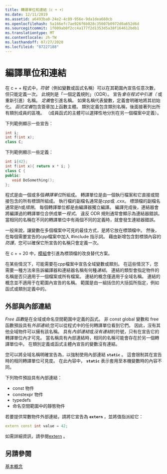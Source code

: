 ```yaml
---
title: 轉譯單位和連結（c + +）
ms.date: 12/11/2019
ms.assetid: a6493ba0-24e2-4c89-956e-9da1dea660cb
ms.openlocfilehash: 5a166efc7ae926f6b028c35007b0972d0a652d6d
ms.sourcegitcommit: 1f009ab0f2cc4a177f2d1353d5a38f164612bdb1
ms.translationtype: MT
ms.contentlocale: zh-TW
ms.lasthandoff: 07/27/2020
ms.locfileid: "87227188"
---
```

# <a name="translation-units-and-linkage"></a>編譯單位和連結

在 c + + 程式中，*符號*（例如變數或函式名稱）可以在其範圍內宣告任意次數，但只能定義一次。 此規則是「一個定義規則」（ODR）。 宣告*會在程式中引進（* 或重新引進）名稱。 *定義*會引進名稱。 如果名稱代表變數，定義會明確地將其初始化。 *函式定義*包含簽章加上函數主體。 類別定義包含類別名稱，後面接著列出所有類別成員的區塊。 （成員函式的主體可以選擇性地分別在另一個檔案中定義）。

下列範例顯示一些宣告：

```cpp
int i;
int f(int x);
class C;
```

下列範例顯示一些定義：

```cpp
int i{42};
int f(int x){ return x * i; }
class C {
public:
   void DoSomething();
};
```

程式是由一個或多個*轉譯單位*所組成。 轉譯單位是由一個執行檔案和它直接或間接包含的所有標頭所組成。 執行檔的副檔名通常是*cpp*或 *.cxx*。 標頭檔的副檔名通常是*h*或*措施*。 每個轉譯單位都是由編譯器獨立編譯。 編譯完成後，連結器會將編譯過的轉譯單位合併成單一*程式*。 違反 ODR 規則通常會顯示為連結器錯誤。 當相同的名稱在不同的轉譯單位中有兩個不同的定義時，就會發生連結器錯誤。

一般來說，讓變數在多個檔案中可見的最佳方式，是將它放在標頭檔中。 然後，在每個需要宣告的*cpp*檔案中加入 #include 指示詞。 藉由新增包含對標頭內容的*防護*，您可以確保它所宣告的名稱只會定義一次。

在 c + + 20 中，[模組](modules-cpp.md)會引進為標頭檔的改良替代方案。

在某些情況下，可能需要在*cpp*檔案中宣告全域變數或類別。 在這些情況下，您需要一種方法來告訴編譯器和連結器名稱有何種*連結*。 連結的類型會指定物件的名稱是否只適用于一個檔案或所有檔案。 連結的概念僅適用于全域名稱。 連結的概念並不適用于在範圍內宣告的名稱。 範圍是由一組括住的大括弧所指定，例如函式或類別定義中的。

## <a name="external-vs-internal-linkage"></a>外部與內部連結

*Free 函數*是在全域或命名空間範圍中定義的函式。 非 const global 變數和 free 函數預設具有*外部連結*;您可以從程式中的任何轉譯單位看到它們。 因此，沒有其他全域物件可以擁有該名稱。 具有*內部連結*或*沒有連結*的符號，只有在宣告它的轉譯單位內才可見。 當名稱具有內部連結時，相同的名稱可能會存在於另一個轉譯單位中。 在類別定義或函式主體內宣告的變數沒有連結。

您可以將全域名稱明確宣告為，以強制使用內部連結 **`static`** 。 這會限制其在宣告時的相同轉譯單位可見度。 在此內容中， **`static`** 表示套用至本機變數時的內容不同。

下列物件預設具有內部連結：

- const 物件
- constexpr 物件
- typedefs
- 命名空間範圍中的靜態物件

若要提供常數物件外部連結，請將它宣告為 **`extern`** ，並將值指派給它：

```cpp
extern const int value = 42;
```

如需詳細資訊，請參閱[extern](extern-cpp.md) 。

## <a name="see-also"></a>另請參閱

[基本概念](../cpp/basic-concepts-cpp.md)

